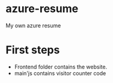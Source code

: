 # azure-resume
My own azure resume

# First steps

- Frontend folder contains the website.
- main'js contains visitor counter code